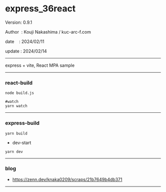 ﻿# express_36react

 Version: 0.9.1

 Author  : Kouji Nakashima / kuc-arc-f.com

 date    : 2024/02/11

 update : 2024/02/14

***

express + vite, React MPA sample

***
### react-build

```
node build.js

#watch
yarn watch
```

***
### express-build

```
yarn build
```

* dev-start

```
yarn dev
```
***
### blog

* https://zenn.dev/knaka0209/scraps/21b7649b4db371

***

